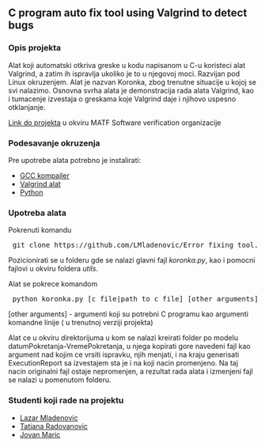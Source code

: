 ## C program auto fix tool using Valgrind to detect bugs

### Opis projekta

Alat koji automatski otkriva greske u kodu napisanom u C-u koristeci alat Valgrind, a zatim ih ispravlja ukoliko je to u njegovoj moci. Razvijan pod Linux okruzenjem. Alat je nazvan Koronka, zbog trenutne situacije u kojoj se svi nalazimo. Osnovna svrha alata je demonstracija rada alata Valgrind, kao i tumacenje izvestaja o greskama koje Valgrind daje i njihovo uspesno otklanjanje.


[Link do projekta](https://github.com/MATF-Software-Verification/05_error_fixing_tool.git) u okviru MATF Software verification organizacije

### Podesavanje okruzenja

Pre upotrebe alata potrebno je instalirati:
- [GCC kompajler](https://linuxize.com/post/how-to-install-gcc-compiler-on-ubuntu-18-04/)
- [Valgrind alat](https://wiki.ubuntu.com/Valgrind)
- [Python](https://docs.python-guide.org/starting/install3/linux/)

### Upotreba alata

Pokrenuti komandu 
<pre> git clone https://github.com/LMladenovic/Error_fixing_tool.git </pre>

Pozicionirati se u folderu gde se nalazi glavni fajl <i>koronka.py</i>, kao i pomocni fajlovi u okviru foldera <i>utils</i>.

Alat se pokrece komandom
<pre> python koronka.py [c file|path to c file] [other arguments] </pre>

[other arguments] - argumenti koji su potrebni C programu kao argumenti komandne linije ( u trenutnoj verziji projekta)

Alat ce u okviru direktorijuma u kom se nalazi kreirati folder po modelu datumPokretanja-VremePokretanja, u njega kopirati gore navedeni fajl kao argument nad kojim ce vrsiti ispravku, njih menjati, i na kraju generisati ExecutionReport sa izvestajem sta je i na koji nacin promenjeno. Na taj nacin originalni fajl ostaje nepromenjen, a rezultat rada alata i izmenjeni fajl se nalazi u pomenutom folderu. 

### Studenti koji rade na projektu

- [Lazar Mladenovic](https://github.com/LMladenovic)
- [Tatjana Radovanovic](https://github.com/Tatjana95)
- [Jovan Maric](https://github.com/maric993)
